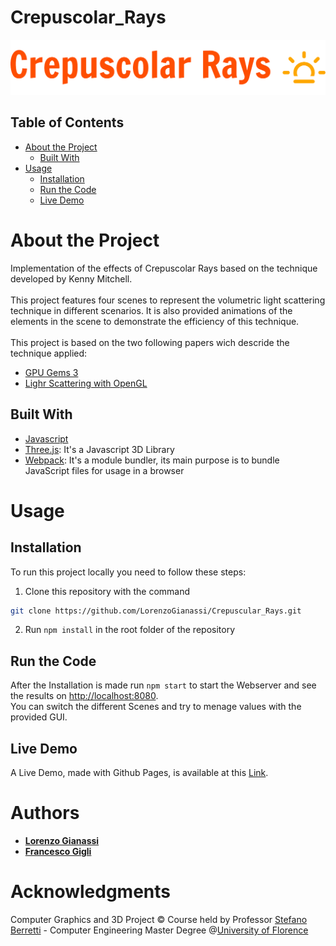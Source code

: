 # Crepuscolar_Rays
![](images/logo_large.png) <br/>
## Table of Contents  
- [About the Project](#1)  
  - [Built With](#2)
- [Usage](#3)
  - [Installation](#4)
  - [Run the Code](#5)
  - [Live Demo](#6)

# About the Project <a name="1"/>
Implementation of the effects of Crepuscolar Rays based on the technique developed by Kenny Mitchell. <br/> <br/>
This project features four scenes to represent the volumetric light scattering technique in different scenarios.
It is also provided animations of the elements in the scene to demonstrate the efficiency of this technique.<br/> <br/>
This project is based on the two following papers wich descride the technique applied:
- [GPU Gems 3](https://developer.nvidia.com/gpugems/gpugems3/part-ii-light-and-shadows/chapter-13-volumetric-light-scattering-post-process)
- [Lighr Scattering with OpenGL](https://fabiensanglard.net/lightScattering/)
## Built With <a name="2"/>
- [Javascript](https://www.javascript.com/)
- [Three.js](https://threejs.org/): It's a Javascript 3D Library
- [Webpack](https://webpack.js.org/): It's a module bundler, its main purpose is to bundle JavaScript files for usage in a browser

# Usage <a name="3"/>
## Installation <a name="4"/>
To run this project locally you need to follow these steps:
1. Clone this repository with the command
```sh
git clone https://github.com/LorenzoGianassi/Crepuscular_Rays.git
```
2. Run ```npm install```  in the root folder of the repository

## Run the Code <a name="5"/>
After the Installation is made run ```npm start``` to start the Webserver and see the results on [http://localhost:8080](http://localhost:8080).
<br/>
You can switch the different Scenes and try to menage values with the provided GUI.
## Live Demo <a name="6"/>
A Live Demo, made with Github Pages, is available at this [Link](https://lorenzogianassi.github.io/Crepuscular_Rays/).
# Authors
- [**Lorenzo Gianassi**](https://github.com/LorenzoGianassi)
- [**Francesco Gigli**](https://github.com/FrancescoGigli)
# Acknowledgments
Computer Graphics and 3D Project © Course held by Professor [Stefano Berretti](https://www.unifi.it/p-doc2-2019-0-A-2b333d293228-1.html) - Computer Engineering Master Degree @[University of Florence](https://www.unifi.it/changelang-eng.html)
